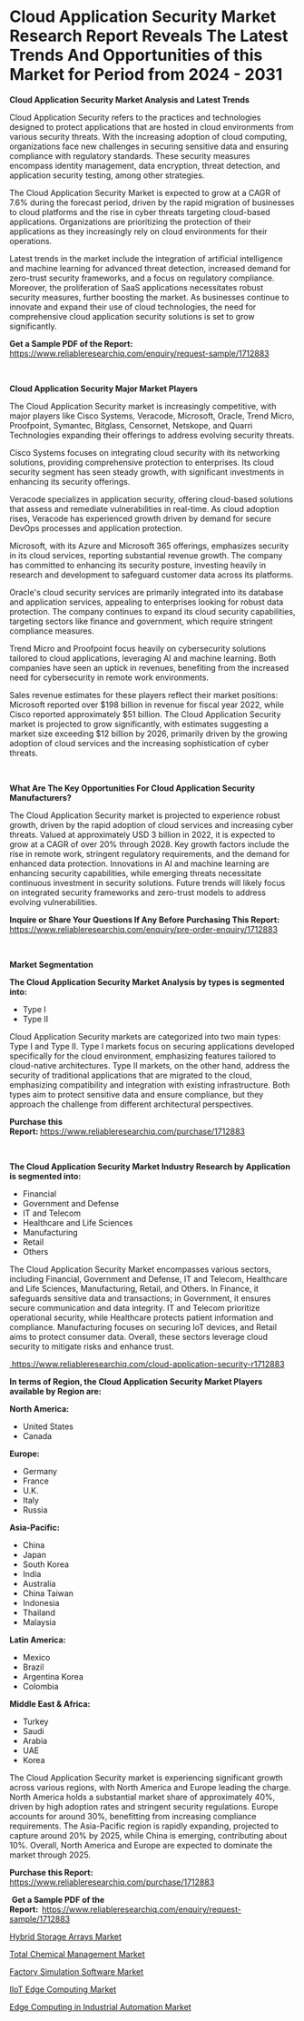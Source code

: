 <p><h1>Cloud Application Security Market Research Report Reveals The Latest Trends And Opportunities of this Market for Period from 2024 - 2031</h1></p><p><strong>Cloud Application Security Market Analysis and Latest Trends</strong></p>
<p><p>Cloud Application Security refers to the practices and technologies designed to protect applications that are hosted in cloud environments from various security threats. With the increasing adoption of cloud computing, organizations face new challenges in securing sensitive data and ensuring compliance with regulatory standards. These security measures encompass identity management, data encryption, threat detection, and application security testing, among other strategies.</p><p>The Cloud Application Security Market is expected to grow at a CAGR of 7.6% during the forecast period, driven by the rapid migration of businesses to cloud platforms and the rise in cyber threats targeting cloud-based applications. Organizations are prioritizing the protection of their applications as they increasingly rely on cloud environments for their operations. </p><p>Latest trends in the market include the integration of artificial intelligence and machine learning for advanced threat detection, increased demand for zero-trust security frameworks, and a focus on regulatory compliance. Moreover, the proliferation of SaaS applications necessitates robust security measures, further boosting the market. As businesses continue to innovate and expand their use of cloud technologies, the need for comprehensive cloud application security solutions is set to grow significantly.</p></p>
<p><strong>Get a Sample PDF of the Report:&nbsp;</strong> <a href="https://www.reliableresearchiq.com/enquiry/request-sample/1712883?utm_campaign=1783&utm_medium=2&utm_source=Github&utm_content=ia&utm_term=22102024&utm_id=cloud-application-security">https://www.reliableresearchiq.com/enquiry/request-sample/1712883</a></p>
<p>&nbsp;</p>
<p><strong>Cloud Application Security Major Market Players</strong></p>
<p><p>The Cloud Application Security market is increasingly competitive, with major players like Cisco Systems, Veracode, Microsoft, Oracle, Trend Micro, Proofpoint, Symantec, Bitglass, Censornet, Netskope, and Quarri Technologies expanding their offerings to address evolving security threats. </p><p>Cisco Systems focuses on integrating cloud security with its networking solutions, providing comprehensive protection to enterprises. Its cloud security segment has seen steady growth, with significant investments in enhancing its security offerings.</p><p>Veracode specializes in application security, offering cloud-based solutions that assess and remediate vulnerabilities in real-time. As cloud adoption rises, Veracode has experienced growth driven by demand for secure DevOps processes and application protection.</p><p>Microsoft, with its Azure and Microsoft 365 offerings, emphasizes security in its cloud services, reporting substantial revenue growth. The company has committed to enhancing its security posture, investing heavily in research and development to safeguard customer data across its platforms.</p><p>Oracle's cloud security services are primarily integrated into its database and application services, appealing to enterprises looking for robust data protection. The company continues to expand its cloud security capabilities, targeting sectors like finance and government, which require stringent compliance measures.</p><p>Trend Micro and Proofpoint focus heavily on cybersecurity solutions tailored to cloud applications, leveraging AI and machine learning. Both companies have seen an uptick in revenues, benefiting from the increased need for cybersecurity in remote work environments.</p><p>Sales revenue estimates for these players reflect their market positions: Microsoft reported over $198 billion in revenue for fiscal year 2022, while Cisco reported approximately $51 billion. The Cloud Application Security market is projected to grow significantly, with estimates suggesting a market size exceeding $12 billion by 2026, primarily driven by the growing adoption of cloud services and the increasing sophistication of cyber threats.</p></p>
<p>&nbsp;</p>
<p><strong>What Are The Key Opportunities For Cloud Application Security Manufacturers?</strong></p>
<p><p>The Cloud Application Security market is projected to experience robust growth, driven by the rapid adoption of cloud services and increasing cyber threats. Valued at approximately USD 3 billion in 2022, it is expected to grow at a CAGR of over 20% through 2028. Key growth factors include the rise in remote work, stringent regulatory requirements, and the demand for enhanced data protection. Innovations in AI and machine learning are enhancing security capabilities, while emerging threats necessitate continuous investment in security solutions. Future trends will likely focus on integrated security frameworks and zero-trust models to address evolving vulnerabilities.</p></p>
<p><strong>Inquire or Share Your Questions If Any Before Purchasing This Report:</strong> <a href="https://www.reliableresearchiq.com/enquiry/pre-order-enquiry/1712883?utm_campaign=1783&utm_medium=2&utm_source=Github&utm_content=ia&utm_term=22102024&utm_id=cloud-application-security">https://www.reliableresearchiq.com/enquiry/pre-order-enquiry/1712883</a></p>
<p>&nbsp;</p>
<p><strong>Market Segmentation</strong></p>
<p><strong>The Cloud Application Security Market Analysis by types is segmented into:</strong></p>
<p><ul><li>Type I</li><li>Type II</li></ul></p>
<p><p>Cloud Application Security markets are categorized into two main types: Type I and Type II. Type I markets focus on securing applications developed specifically for the cloud environment, emphasizing features tailored to cloud-native architectures. Type II markets, on the other hand, address the security of traditional applications that are migrated to the cloud, emphasizing compatibility and integration with existing infrastructure. Both types aim to protect sensitive data and ensure compliance, but they approach the challenge from different architectural perspectives.</p></p>
<p><strong>Purchase this Report:&nbsp;</strong><a href="https://www.reliableresearchiq.com/purchase/1712883?utm_campaign=1783&utm_medium=2&utm_source=Github&utm_content=ia&utm_term=22102024&utm_id=cloud-application-security">https://www.reliableresearchiq.com/purchase/1712883</a></p>
<p>&nbsp;</p>
<p><strong>The Cloud Application Security Market Industry Research by Application is segmented into:</strong></p>
<p><ul><li>Financial</li><li>Government and Defense</li><li>IT and Telecom</li><li>Healthcare and Life Sciences</li><li>Manufacturing</li><li>Retail</li><li>Others</li></ul></p>
<p><p>The Cloud Application Security Market encompasses various sectors, including Financial, Government and Defense, IT and Telecom, Healthcare and Life Sciences, Manufacturing, Retail, and Others. In Finance, it safeguards sensitive data and transactions; in Government, it ensures secure communication and data integrity. IT and Telecom prioritize operational security, while Healthcare protects patient information and compliance. Manufacturing focuses on securing IoT devices, and Retail aims to protect consumer data. Overall, these sectors leverage cloud security to mitigate risks and enhance trust.</p></p>
<p><a href="https://www.reliableresearchiq.com/cloud-application-security-r1712883?utm_campaign=1783&utm_medium=2&utm_source=Github&utm_content=ia&utm_term=22102024&utm_id=cloud-application-security">&nbsp;https://www.reliableresearchiq.com/cloud-application-security-r1712883</a></p>
<p><strong>In terms of Region, the Cloud Application Security Market Players available by Region are:</strong></p>
<p>
    <p> <strong> North America: </strong>
        <ul>
            <li>United States</li>
            <li>Canada</li>
        </ul>
        </p> 
    <p> <strong> Europe: </strong>
        <ul>
            <li>Germany</li>
            <li>France</li>
            <li>U.K.</li>
            <li>Italy</li>
            <li>Russia</li>
        </ul>
        </p> 
    <p> <strong> Asia-Pacific: </strong>
        <ul>
            <li>China</li>
            <li>Japan</li>
            <li>South Korea</li>
            <li>India</li>
            <li>Australia</li>
            <li>China Taiwan</li>
            <li>Indonesia</li>
            <li>Thailand</li>
            <li>Malaysia</li>
        </ul>
        </p> 
    <p> <strong> Latin America: </strong>
        <ul>
            <li>Mexico</li>
            <li>Brazil</li>
            <li>Argentina Korea</li>
            <li>Colombia</li>
        </ul>
        </p> 
    <p> <strong> Middle East & Africa: </strong>
        <ul>
            <li>Turkey</li>
            <li>Saudi</li>
            <li>Arabia</li>
            <li>UAE</li>
            <li>Korea</li>
        </ul>
    </p>
    </p>
<p><p>The Cloud Application Security market is experiencing significant growth across various regions, with North America and Europe leading the charge. North America holds a substantial market share of approximately 40%, driven by high adoption rates and stringent security regulations. Europe accounts for around 30%, benefitting from increasing compliance requirements. The Asia-Pacific region is rapidly expanding, projected to capture around 20% by 2025, while China is emerging, contributing about 10%. Overall, North America and Europe are expected to dominate the market through 2025.</p></p>
<p><strong>Purchase this Report: </strong><a href="https://www.reliableresearchiq.com/purchase/1712883?utm_campaign=1783&utm_medium=2&utm_source=Github&utm_content=ia&utm_term=22102024&utm_id=cloud-application-security">https://www.reliableresearchiq.com/purchase/1712883</a></p>
<p>&nbsp;<strong>Get a Sample PDF of the Report:&nbsp;&nbsp;</strong><a href="https://www.reliableresearchiq.com/enquiry/request-sample/1712883?utm_campaign=1783&utm_medium=2&utm_source=Github&utm_content=ia&utm_term=22102024&utm_id=cloud-application-security">https://www.reliableresearchiq.com/enquiry/request-sample/1712883</a></p>
<p><strong></strong></p>
<p><p><a href="https://www.linkedin.com/pulse/hybrid-storage-arrays-market-revolution-2024-2031-trends-oblsf?utm_campaign=1783&utm_medium=2&utm_source=Github&utm_content=ia&utm_term=22102024&utm_id=cloud-application-security">Hybrid Storage Arrays Market</a></p><p><a href="https://www.linkedin.com/pulse/emerging-total-chemical-management-market-opportunities-analysis-4utuf?utm_campaign=1783&utm_medium=2&utm_source=Github&utm_content=ia&utm_term=22102024&utm_id=cloud-application-security">Total Chemical Management Market</a></p><p><a href="https://www.linkedin.com/pulse/factory-simulation-software-market-velocity-118-cagr-trajectory-nzdif?utm_campaign=1783&utm_medium=2&utm_source=Github&utm_content=ia&utm_term=22102024&utm_id=cloud-application-security">Factory Simulation Software Market</a></p><p><a href="https://www.linkedin.com/pulse/exploring-iiot-edge-computing-market-dynamics-revenue-analysis-viycf?utm_campaign=1783&utm_medium=2&utm_source=Github&utm_content=ia&utm_term=22102024&utm_id=cloud-application-security">IIoT Edge Computing Market</a></p><p><a href="https://www.linkedin.com/pulse/future-trends-global-edge-computing-industrial-automation-market-cxp7f?utm_campaign=1783&utm_medium=2&utm_source=Github&utm_content=ia&utm_term=22102024&utm_id=cloud-application-security">Edge Computing in Industrial Automation Market</a></p></p>